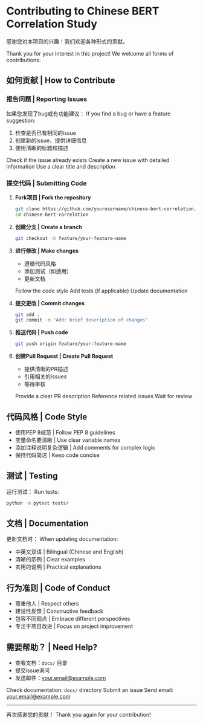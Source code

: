 # Contributing to Chinese BERT Correlation Study

感谢您对本项目的兴趣！我们欢迎各种形式的贡献。

Thank you for your interest in this project! We welcome all forms of contributions.

## 如何贡献 | How to Contribute

### 报告问题 | Reporting Issues

如果您发现了bug或有功能建议：
If you find a bug or have a feature suggestion:

1. 检查是否已有相同的issue
2. 创建新的issue，提供详细信息
3. 使用清晰的标题和描述

Check if the issue already exists
Create a new issue with detailed information
Use a clear title and description

### 提交代码 | Submitting Code

1. **Fork项目 | Fork the repository**
   ```bash
   git clone https://github.com/yourusername/chinese-bert-correlation.git
   cd chinese-bert-correlation
   ```

2. **创建分支 | Create a branch**
   ```bash
   git checkout -b feature/your-feature-name
   ```

3. **进行修改 | Make changes**
   - 遵循代码风格
   - 添加测试（如适用）
   - 更新文档

   Follow the code style
   Add tests (if applicable)
   Update documentation

4. **提交更改 | Commit changes**
   ```bash
   git add .
   git commit -m "Add: brief description of changes"
   ```

5. **推送代码 | Push code**
   ```bash
   git push origin feature/your-feature-name
   ```

6. **创建Pull Request | Create Pull Request**
   - 提供清晰的PR描述
   - 引用相关的issues
   - 等待审核

   Provide a clear PR description
   Reference related issues
   Wait for review

## 代码风格 | Code Style

- 使用PEP 8规范 | Follow PEP 8 guidelines
- 变量命名要清晰 | Use clear variable names
- 添加注释说明复杂逻辑 | Add comments for complex logic
- 保持代码简洁 | Keep code concise

## 测试 | Testing

运行测试：
Run tests:

```bash
python -m pytest tests/
```

## 文档 | Documentation

更新文档时：
When updating documentation:

- 中英文双语 | Bilingual (Chinese and English)
- 清晰的示例 | Clear examples
- 实用的说明 | Practical explanations

## 行为准则 | Code of Conduct

- 尊重他人 | Respect others
- 建设性反馈 | Constructive feedback
- 包容不同观点 | Embrace different perspectives
- 专注于项目改进 | Focus on project improvement

## 需要帮助？ | Need Help?

- 查看文档：`docs/` 目录
- 提交issue询问
- 发送邮件：your.email@example.com

Check documentation: `docs/` directory
Submit an issue
Send email: your.email@example.com

---

再次感谢您的贡献！
Thank you again for your contribution!
